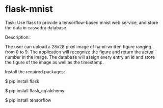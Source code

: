 # flask-mnist
Task: Use flask to provide a tensorflow-based mnist web service, and store the data in cassadra database

Description:

The user can upload a 28x28 pixel image of hand-written figure ranging from 0 to 9. The application will recognize the figure and return the actual number in the image. The database will assign every entry an id and store the figure of the image as well as the timestamp.

Install the required packages:

  $ pip install flask 
  
  $ pip install flask_cqlalchemy
  
  $ pip install tensorflow

